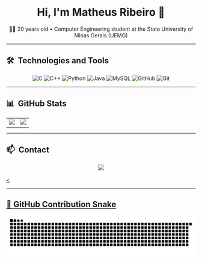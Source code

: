 <h1 align="center">Hi, I'm Matheus Ribeiro 👋</h1>

<p align="center"> 
  🧑‍💻 20 years old • Computer Engineering student at the State University of Minas Gerais (UEMG)
</p>

<!--<p align="center">
  <img src="https://komarev.com/ghpvc/?username=Matheusr77&color=yellow" alt="Profile views" />
</p> -->

---

## 🛠️ &nbsp;Technologies and Tools

<div align="center">
  <img alt="C" height="40" src="https://cdn.jsdelivr.net/gh/devicons/devicon/icons/c/c-original.svg" />
  <img alt="C++" height="40" src="https://cdn.jsdelivr.net/gh/devicons/devicon/icons/cplusplus/cplusplus-original.svg" />
  <img alt="Python" height="40" src="https://cdn.jsdelivr.net/gh/devicons/devicon/icons/python/python-original-wordmark.svg" />
  <img alt="Java" height="40" src="https://cdn.jsdelivr.net/gh/devicons/devicon/icons/java/java-original-wordmark.svg" />
  <img alt="MySQL" height="40" src="https://cdn.jsdelivr.net/gh/devicons/devicon/icons/mysql/mysql-original-wordmark.svg" />
  <img alt="GitHub" height="40" src="https://cdn.jsdelivr.net/gh/devicons/devicon/icons/github/github-original-wordmark.svg" />
  <img alt="Git" height="40" src="https://cdn.jsdelivr.net/gh/devicons/devicon/icons/git/git-original-wordmark.svg" />
</div>


---

## 📊 &nbsp;GitHub Stats

<table>
  <tr>
    <td valign="middle" align="center">
      <img src="https://github-readme-stats.vercel.app/api?username=Matheusr77&show_icons=true&theme=algolia&include_all_commits=true&count_private=true"/>
    </td>
    <td align="center">
      <img src="https://github-readme-stats.vercel.app/api/top-langs/?username=Matheusr77&layout=compact&langs_count=16&theme=algolia"/>
    </td>
  </tr>
</table>

---

## 📫 &nbsp;Contact

<p align="center">
  <a href="mailto:matheusrib0707@gmail.com" target="_blank">
    <img src="https://img.shields.io/badge/Gmail-D14836?style=for-the-badge&logo=gmail&logoColor=white" />
    
  <<!--<a href="https://www.linkedin.com/in/matheus-ribeiro-de-oliveira-5a6785269" target="_blank">
    <img src="https://img.shields.io/badge/LinkedIn-0077B5?style=for-the-badge&logo=linkedin&logoColor=white" />
  -->
</p>

---

## 🐍 GitHub Contribution Snake

<picture>
  <source media="(prefers-color-scheme: dark)" srcset="https://raw.githubusercontent.com/Matheusr77/Matheusr77/output/github-contribution-grid-snake-dark.svg">
  <source media="(prefers-color-scheme: light)" srcset="https://raw.githubusercontent.com/Matheusr77/Matheusr77/output/github-contribution-grid-snake.svg">
  <img alt="github contribution grid snake animation" src="https://raw.githubusercontent.com/Matheusr77/Matheusr77/output/github-contribution-grid-snake.svg">
</picture>
